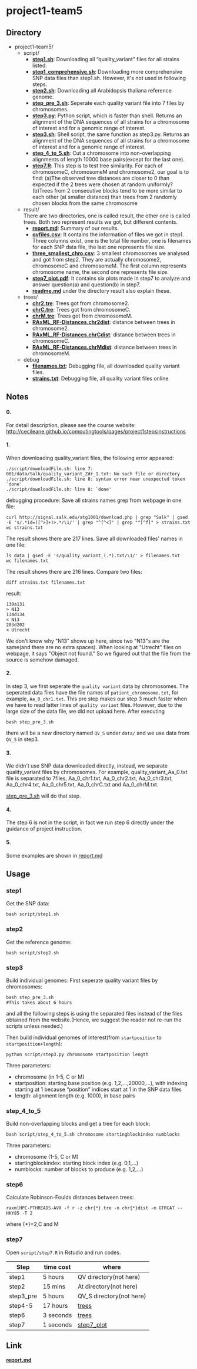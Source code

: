 project1-team5
===================

Directory
----------------

- project1-team5/
  - script/
    - [**step1.sh**](https://github.com/guanyunie/stat679work/blob/master/final_project/script/step1.sh):
      Downloading all “quality_variant” files for all strains listed.
    - [**step1_comprehensive.sh**](https://github.com/guanyunie/stat679work/blob/master/final_project/script/step1_comprehensive.sh):
      Downloading more comprehensive SNP data files than step1.sh. However, it's not used in following steps.
    - [**step2.sh**](https://github.com/guanyunie/stat679work/blob/master/final_project/script/step2.sh):
      Downloading all Arabidopsis thaliana reference genome.
    - [**step_pre_3.sh**](https://github.com/guanyunie/stat679work/blob/master/final_project/script/step_pre_3.sh):
      Seperate each quality variant file into 7 files by chromosomes.
    - [**step3.py**](https://github.com/guanyunie/stat679work/blob/master/final_project/script/step3.py):
      Python script, which is faster than shell. Returns an alignment of the DNA sequences of all strains for a chromosome of interest and for a genomic range of interest.
    - [**step3.sh**](https://github.com/guanyunie/stat679work/blob/master/final_project/script/step3.sh):
      Shell script, the same function as step3.py. Returns an alignment of the DNA sequences of all strains for a chromosome of interest and for a genomic range of interest.
    - [**step_4_to_5.sh**](https://github.com/guanyunie/stat679work/blob/master/final_project/script/step_4_to_5.sh):
      Cut a chromosome into non-overlapping alignments of length 10000 base pairs(except for the last one).
    - [**step7.R**](https://github.com/guanyunie/stat679work/blob/master/final_project/script/step7.R):
    This step is to test tree similarity. For each of chromosomeC, chromosomeM and chromosome2, our goal is to find:
    (a)The observed tree distances are closer to 0 than expected if the 2 trees were chosen at random uniformly?
    (b)Trees from 2 consecutive blocks tend to be more similar to each other (at smaller distance) than trees from 2 randomly chosen blocks from the same chromosome
  - result/  
    There are two directories, one is called result, the other one is called trees. Both two represent results we got, but different contents.
    - [**report.md**](https://github.com/guanyunie/stat679work/blob/master/final_project/result/report.md):
    Summary of our results.
    - [**qvfiles.csv**](https://github.com/guanyunie/stat679work/blob/master/final_project/result/qvfiles.csv):
    It contains the information of files we got in step1. Three columns exist, one is the total file number, one is filenames for each SNP data file, the last one represents file size.
    - [**three_smallest_chro.csv**](https://github.com/guanyunie/stat679work/blob/master/final_project/result/three_smallest_chro.csv):
      3 smallest chromosomes we analysed and got from step2. They are actually chromosome2, chromosomeC and chromosomeM. The first column represents chromosome name, the second one represents file size.
    - [**step7_plot.pdf**](https://github.com/guanyunie/stat679work/blob/master/final_project/result/step7_plot.pdf):
    It contains six plots made in step7 to analyze and answer question(a) and question(b) in step7.
    - [**readme.md**](https://github.com/guanyunie/stat679work/blob/master/final_project/result/readme.md) under the directory result also explain these.
  - trees/
    - [**chr2.tre**](https://github.com/guanyunie/stat679work/blob/master/final_project/trees/chr2.tre):
    Trees got from chromosome2.
    - [**chrC.tre**](https://github.com/guanyunie/stat679work/blob/master/final_project/trees/chrC.tre):
    Trees got from chromosomeC.
    - [**chrM.tre**](https://github.com/guanyunie/stat679work/blob/master/final_project/trees/chrM.tre):
    Trees got from chromosomeM.
    - [**RAxML_RF-Distances.chr2dist**](https://github.com/guanyunie/stat679work/blob/master/final_project/trees/RAxML_RF-Distances.chr2dist):
    distance between trees in chromosome2.
    - [**RAxML_RF-Distances.chrCdist**](https://github.com/guanyunie/stat679work/blob/master/final_project/trees/RAxML_RF-Distances.chrCdist):
    distance between trees in chromosomeC.
    - [**RAxML_RF-Distances.chrMdist**](https://github.com/guanyunie/stat679work/blob/master/final_project/trees/RAxML_RF-Distances.chrMdist):
    distance between trees in chromosomeM.
  - debug
    - [**filenames.txt**](https://github.com/guanyunie/stat679work/blob/master/final_project/debug/filenames.txt):
      Debugging file, all downloaded quality variant files.
    - [**strains.txt**](https://github.com/guanyunie/stat679work/blob/master/final_project/debug/strains.txt):
      Debugging file, all quality variant files online.

Notes
----------------

#### 0.
For detail description, please see the course website:
http://cecileane.github.io/computingtools/pages/project1stepsinstructions

#### 1.  
When downloading quality_variant files, the following error appeared:

```shell
./script/downloadFile.sh: line 7: 001/data/Salk/quality_variant_Zdr_1.txt: No such file or directory
./script/downloadFile.sh: line 8: syntax error near unexpected token `done'
./script/downloadFile.sh: line 8: `done'
```
debugging procedure:
Save all strains names grep from webpage in one file:
```shell
curl http://signal.salk.edu/atg1001/download.php | grep "Salk" | gsed -E 's/.*id=([^>]+)>.*/\1/' | grep "^[^<]" | grep "^[^f]" > strains.txt
wc strains.txt
```
The result shows there are 217 lines.
Save all downloaded files' names in one file:
```shell
ls data | gsed -E 's/quality_variant_(.*).txt/\1/' > filenames.txt
wc filenames.txt
```
The result shows there are 216 lines.
Compare two files:
```shell
diff strains.txt filenames.txt
```
result:
```shell
130a131
> N13
134d134
< N13
203d202
< Utrecht
```
We don't know why "N13" shows up here, since two "N13"s are the same(and there are no extra spaces). When looking at "Utrecht" files on webpage, it says "Object not found." So we figured out that the file from the source is somehow damaged.

#### 2.  
In step 3, we first seperate the `quality variant` data by chromosomes. The seperated data files have the file names of `patient_chromosome.txt`, for example, `Aa_0_chr1.txt`. This pre step makes our step 3 much faster when we have to read latter lines of `quality variant` files. However, due to the large size of the data file, we did not upload here. After executing
```shell
bash step_pre_3.sh
```
there will be a new directory named `QV_S` under `data/` and we use data from `QV_S` in step3.

#### 3.
We didn't use SNP data downloaded directly, instead, we separate quality_variant files by chromosomes. For example, quality_variant_Aa_0.txt file is separated to 7files, Aa_0_chr1.txt, Aa_0_chr2.txt, Aa_0_chr3.txt, Aa_0_chr4.txt, Aa_0_chr5.txt, Aa_0_chrC.txt and Aa_0_chrM.txt.

[step_pre_3.sh](https://github.com/UWMadison-computingtools/project1-team5/blob/master/script/step_pre_3.sh) will do that step.

#### 4.
The step 6 is not in the script, in fact we run step 6 directly under the guidance of project instruction.

#### 5.
Some examples are shown in [report.md](https://github.com/guanyunie/stat679work/blob/master/final_project/result/report.md)


Usage
-------------
### step1
Get the SNP data:
```shell
bash script/step1.sh
```

### step2
Get the reference genome:
```shell
bash script/step2.sh
```

### step3
Build individual genomes:
First seperate quality variant files by chromosomes:
```shell
bash step_pre_3.sh
#This takes about 6 hours
```
and all the following steps is using the separated files instead of the files obtained from the website.(Hence, we suggest the reader not re-run the scripts unless needed.)

Then build individual genomes of interest(from `startposition` to `startposition+length`):
```shell
python script/step3.py chromosome startposition length
```
Three parameters:
- chromosome (in 1-5, C or M)
- startposition: starting base position (e.g. 1,2,…,20000,…), with indexing starting at 1 because “position” indices start at 1 in the SNP data files
- length: alignment length (e.g. 1000), in base pairs

### step_4_to_5
Build non-overlapping blocks and get a tree for each block:
```shell
bash script/step_4_to_5.sh chromosome startingblockindex numblocks
```
Three parameters:
- chromosome (1-5, C or M)
- startingblockindex: starting block index (e.g. 0,1,…)
- numblocks: number of blocks to produce (e.g. 1,2,…)


### step6
Calculate Robinson-Foulds distances between trees:
```shell
raxmlHPC-PTHREADS-AVX -f r -z chr{*}.tre -n chr{*}dist -m GTRCAT --HKY85 -T 2
```
where {*}=2,C and M

### step7
Open `script/step7.R` in Rstudio and run codes.

|Step   |time cost     |where        |
|-------|-------------------------|-----------|
|step1  |5 hours|QV directory(not here)    |
|step2  |15 mins|  At directory(not here)|
|step3_pre  |5 hours|             QV_S directory(not here)|
|step4-5|17 hours |      [trees](https://github.com/guanyunie/stat679work/tree/master/final_project/trees)           |
|step6  |3 seconds |         [trees](https://github.com/guanyunie/stat679work/tree/master/final_project/trees)       |
|step7  |  1 seconds    |     [step7_plot](https://github.com/guanyunie/stat679work/blob/master/final_project/result/step7_plot.pdf)       |

Link
-------------
[**report.md**](https://github.com/guanyunie/stat679work/blob/master/final_project/result/report.md)
